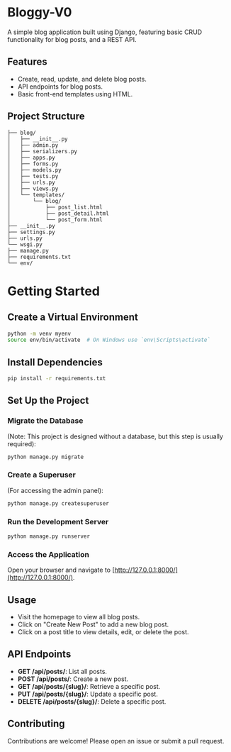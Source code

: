 # Bloggy-V0

A simple blog application built using Django, featuring basic CRUD functionality for blog posts, and a REST API.

## Features

- Create, read, update, and delete blog posts.
- API endpoints for blog posts.
- Basic front-end templates using HTML.

## Project Structure


```myblog/
├── blog/
│   ├── __init__.py
│   ├── admin.py
│   ├── serializers.py
│   ├── apps.py
│   ├── forms.py
│   ├── models.py
│   ├── tests.py
│   ├── urls.py
│   ├── views.py
│   └── templates/
│       └── blog/
│           ├── post_list.html
│           ├── post_detail.html
│           └── post_form.html
├── __init__.py
├── settings.py
├── urls.py
└── wsgi.py
├── manage.py
├── requirements.txt
└── env/
```


# Getting Started

## Create a Virtual Environment
```bash
python -m venv myenv
source env/bin/activate  # On Windows use `env\Scripts\activate`
```

## Install Dependencies
```bash
pip install -r requirements.txt
```

## Set Up the Project

### Migrate the Database
(Note: This project is designed without a database, but this step is usually required):
```bash
python manage.py migrate
```

### Create a Superuser
(For accessing the admin panel):
```bash
python manage.py createsuperuser
```

### Run the Development Server
```bash
python manage.py runserver
```

### Access the Application
Open your browser and navigate to [http://127.0.0.1:8000/](http://127.0.0.1:8000/).

## Usage
- Visit the homepage to view all blog posts.
- Click on "Create New Post" to add a new blog post.
- Click on a post title to view details, edit, or delete the post.

## API Endpoints
- **GET /api/posts/**: List all posts.
- **POST /api/posts/**: Create a new post.
- **GET /api/posts/{slug}/**: Retrieve a specific post.
- **PUT /api/posts/{slug}/**: Update a specific post.
- **DELETE /api/posts/{slug}/**: Delete a specific post.

## Contributing
Contributions are welcome! Please open an issue or submit a pull request.


